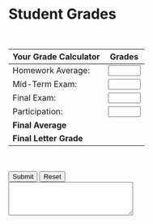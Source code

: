 # Student Grades
<br>
<section class="body">
  <div class="row">
    <form name="myform">
      <div class="one-half column">
        <table>
          <thead>
            <tr>
              <th style="text-align:left">Your Grade Calculator</th>
              <th style="text-align:center">Grades</th>
            </tr>
          </thead>
          <tbody>
            <tr>
              <td style="text-align:left">Homework Average:</td>
              <td style="text-align:center">
                <input type="number" name="homework" min="0" max="100" step="1" required="">
              </td>
            </tr>
            <tr>
              <td style="text-align:left">Mid-Term Exam:</td>
              <td style="text-align:center">
                <input type="number" name="midterm" min="0" max="100" step="1" required="">
              </td>
            </tr>
            <tr>
              <td style="text-align:left">Final Exam:</td>
              <td style="text-align:center">
                <input type="number" name="final" min="0" max="100" step="1" required="">
              </td>
            </tr>
            <tr>
              <td style="text-align:left">Participation:</td>
              <td style="text-align:center">
                <input type="number" name="participation" min="0" max="100" step="1" required="">
              </td>
            </tr>
            <tr>
              <td style="text-align:left">
                <strong>Final Average</strong>
              </td>
              <td style="text-align:center">
              <div id="finalaverage"></div>
              </td>
            </tr>
            <tr>
              <td style="text-align:left">
                <strong>Final Letter Grade</strong>
              </td>
              <td style="text-align:center">
                <div id="finalletter"></div>
              </td>
            </tr>
          </tbody>
        </table>
      </div>
      <div class="one-half column">
        <br>
        <br>
        <span class="button-row">
          <input type="button" class="button-primary" onclick="average()" value="Submit">
          <input type="reset" value="Reset" id="reset">
        </span>
        <br>
        <textarea rows="4" cols="28" name="result" id="results"></textarea>
      </div>
    </form>
  </div>
</section>
<br>
<script>
  const displayResults=(e="",t="",a="")=>{document.getElementById("results").textContent=e,document.getElementById("finalaverage").textContent=t,document.getElementById("finalletter").textContent=a};function average(){let e={homework:parseInt(document.forms.myform.elements.homework.value),midterm:parseInt(document.forms.myform.elements.midterm.value),final:parseInt(document.forms.myform.elements.final.value),participation:parseInt(document.forms.myform.elements.participation.value),average:()=>Math.round(.5*e.homework+.2*e.midterm+.2*e.final+.1*e.participation),letter:()=>e.average()>=90?"A":e.average()>=80?"B":e.average()>=70?"C":e.average()>=80?"D":"F",result:()=>e.average()<70?"Student must retake the course.":""};Number.isNaN(e.homework)||Number.isNaN(e.midterm)||Number.isNaN(e.final)||Number.isNaN(e.participation)||0>e.homework||e.homework>100||0>e.midterm||e.midterm>100||0>e.final||e.final>100||0>e.participation||e.participation>100?displayResults("Invalid input! Please enter integers between 0 and 100."):displayResults(e.result(),String(e.average()),e.letter())}document.getElementById("reset").addEventListener("click",(()=>{displayResults()}))
  </script>
